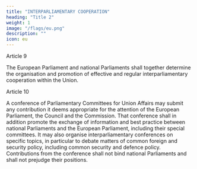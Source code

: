 ```yaml
---
title: "INTERPARLIAMENTARY COOPERATION"
heading: "Title 2"
weight: 1
image: "/flags/eu.png"
description: ""
icon: eu
---
```


Article 9

The European Parliament and national Parliaments shall together determine the organisation and
promotion of effective and regular interparliamentary cooperation within the Union.

Article 10

A conference of Parliamentary Committees for Union Affairs may submit any contribution it deems
appropriate for the attention of the European Parliament, the Council and the Commission. That
conference shall in addition promote the exchange of information and best practice between national
Parliaments and the European Parliament, including their special committees. It may also organise
interparliamentary conferences on specific topics, in particular to debate matters of common foreign
and security policy, including common security and defence policy. Contributions from the
conference shall not bind national Parliaments and shall not prejudge their positions.

